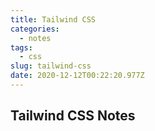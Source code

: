 ```yaml
---
title: Tailwind CSS
categories:
  - notes
tags:
  - css
slug: tailwind-css
date: 2020-12-12T00:22:20.977Z
---
```


## Tailwind CSS Notes
